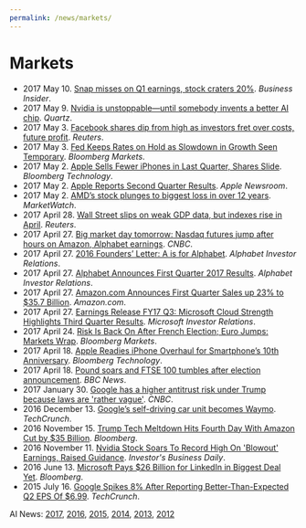 ```yaml
---
permalink: /news/markets/
---
```

# Markets

* 2017 May 10. [Snap misses on Q1 earnings, stock craters 20%](http://www.businessinsider.com/snap-q1-earnings-results-2017-5). *Business Insider*.
* 2017 May 9. [Nvidia is unstoppable—until somebody invents a better AI chip](https://qz.com/979846/nvidia-nvda-is-unstoppable-until-somebody-invents-a-better-ai-chip/). *Quartz*.
* 2017 May 3. [Facebook shares dip from high as investors fret over costs, future profit](http://www.reuters.com/article/us-facebook-results-idUSKBN17Z2GY). *Reuters*.
* 2017 May 3. [Fed Keeps Rates on Hold as Slowdown in Growth Seen Temporary](https://www.bloomberg.com/news/articles/2017-05-03/fed-refrains-from-rate-hike-while-maintaining-sunny-outlook). *Bloomberg Markets*.
* 2017 May 2. [Apple Sells Fewer iPhones in Last Quarter, Shares Slide](https://www.bloomberg.com/news/articles/2017-05-02/apple-sells-fewer-iphones-in-latest-quarter-as-consumers-wait). *Bloomberg Technology*.
* 2017 May 2. [Apple Reports Second Quarter Results](https://www.apple.com/newsroom/2017/05/apple-reports-second-quarter-results/). *Apple Newsroom*.
* 2017 May 2. [AMD’s stock plunges to biggest loss in over 12 years](http://www.marketwatch.com/story/amds-stock-plunges-toward-biggest-loss-in-over-12-years-2017-05-02). *MarketWatch*.
* 2017 April 28. [Wall Street slips on weak GDP data, but indexes rise in April](http://www.reuters.com/article/us-usa-stocks-idUSKBN17U1NH). *Reuters*.
* 2017 April 27. [Big market day tomorrow: Nasdaq futures jump after hours on Amazon, Alphabet earnings](http://www.cnbc.com/2017/04/27/nasdaq-100-futures-surge-after-hours-on-amazon-alphabet-earnings.html). *CNBC*.
* 2017 April 27. [2016 Founders’ Letter: A is for Alphabet](https://abc.xyz/investor/founders-letters/2016/index.html). *Alphabet Investor Relations*.
* 2017 April 27. [Alphabet Announces First Quarter 2017 Results](https://abc.xyz/investor/news/earnings/2017/Q1_alphabet_earnings/). *Alphabet Investor Relations*.
* 2017 April 27. [Amazon.com Announces First Quarter Sales up 23% to $35.7 Billion](http://phx.corporate-ir.net/phoenix.zhtml?c=97664&p=irol-newsArticle&ID=2266657). *Amazon.com*.
* 2017 April 27. [Earnings Release FY17 Q3: Microsoft Cloud Strength Highlights Third Quarter Results](https://www.microsoft.com/en-us/Investor/earnings/FY-2017-Q3/press-release-webcast). *Microsoft Investor Relations*.
* 2017 April 24. [Risk Is Back On After French Election; Euro Jumps: Markets Wrap](https://www.bloomberg.com/news/articles/2017-04-23/risk-is-back-on-after-french-election-euro-jumps-markets-wrap). *Bloomberg Markets*.
* 2017 April 18. [Apple Readies iPhone Overhaul for Smartphone’s 10th Anniversary](https://www.bloomberg.com/news/articles/2017-04-18/apple-readies-iphone-overhaul-for-smartphone-s-10th-anniversary). *Bloomberg Technology*.
* 2017 April 18. [Pound soars and FTSE 100 tumbles after election announcement](http://www.bbc.com/news/business-39627859). *BBC News*.
* 2017 January 30. [Google has a higher antitrust risk under Trump because laws are 'rather vague'](http://www.cnbc.com/2017/01/30/google-antitrust-concerns-under-trump.html). *CNBC*.
* 2016 December 13. [Google’s self-driving car unit becomes Waymo](https://techcrunch.com/2016/12/13/googles-self-driving-car-unit-spins-out-as-waymo/). *TechCrunch*.
* 2016 November 15. [Trump Tech Meltdown Hits Fourth Day With Amazon Cut by $35 Billion](https://www.bloomberg.com/news/articles/2016-11-14/trump-tech-meltdown-hits-fourth-day-as-amazon-cut-by-35-billion). *Bloomberg*.
* 2016 November 11. [Nvidia Stock Soars To Record High On 'Blowout' Earnings, Raised Guidance](http://www.investors.com/stock-lists/sector-leaders/nvidia-stock-soars-on-q3-beat-and-raise/). *Investor's Business Daily*.
* 2016 June 13. [Microsoft Pays $26 Billion for LinkedIn in Biggest Deal Yet](https://www.bloomberg.com/news/articles/2016-06-13/microsoft-to-buy-linkedin-in-deal-valued-at-26-2-billion-ipe079k9). *Bloomberg*.
* 2015 July 16. [Google Spikes 8% After Reporting Better-Than-Expected Q2 EPS Of $6.99](https://techcrunch.com/2015/07/16/google-q2-2015-earnings/). *TechCrunch*.

AI News: [2017](http://realai.org/news/), [2016](http://realai.org/news/2016/), [2015](http://realai.org/news/2015/), [2014](http://realai.org/news/2014/), [2013](http://realai.org/news/2013/), [2012](http://realai.org/news/2012/)
